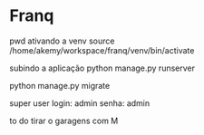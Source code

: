 # Franq
pwd
ativando a venv
source /home/akemy/workspace/franq/venv/bin/activate

subindo a aplicação 
python manage.py runserver

python manage.py migrate


super user 
login: admin 
senha: admin



to do tirar o garagens com M